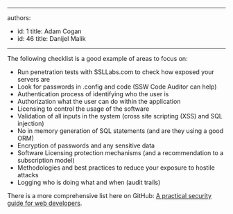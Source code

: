 

---
authors:
  - id: 1
    title: Adam Cogan
  - id: 46
    title: Danijel Malik
---




<span class='intro'> The following checklist is a good example of areas to focus on&#58;<br><ul><li>Run penetration tests with SSLLabs.com to check how exposed your servers are</li><li>Look for passwords in .config and code (SSW Code Auditor can help)</li><li>Authentication process of identifying who the user is</li><li>Authorization what the user can do within the application</li><li>Licensing to control the usage of the software<br></li><li>Validation of all inputs in the system (cross site scripting (XSS) and SQL injection)</li><li>No in memory generation of SQL statements (and are they using a good ORM)</li><li>Encryption of passwords and any sensitive data</li><li>Software Licensing protection mechanisms (and a recommendation to a subscription model)</li><li>Methodologies and best practices to reduce your exposure to hostile attacks<br></li><li>Logging who is doing what and when (audit trails)<br></li></ul><div>There is a more comprehensive list here on&#160;GitH​ub&#58;&#160;<a href="http&#58;//bit.ly/SecurityGuide-Checklist">A practical security guide for web developers​</a>.<br></div> </span>

<p><br><br></p>


